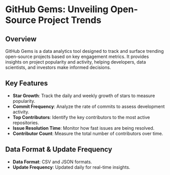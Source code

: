 # GitHub Gems: Unveiling Open-Source Project Trends

## Overview
GitHub Gems is a data analytics tool designed to track and surface trending open-source projects based on key engagement metrics. It provides insights on project popularity and activity, helping developers, data scientists, and investors make informed decisions.

## Key Features
- **Star Growth**: Track the daily and weekly growth of stars to measure popularity.
- **Commit Frequency**: Analyze the rate of commits to assess development activity.
- **Top Contributors**: Identify the key contributors to the most active repositories.
- **Issue Resolution Time**: Monitor how fast issues are being resolved.
- **Contributor Count**: Measure the total number of contributors over time.

## Data Format & Update Frequency
- **Data Format**: CSV and JSON formats.
- **Update Frequency**: Updated daily for real-time insights.

```bash
